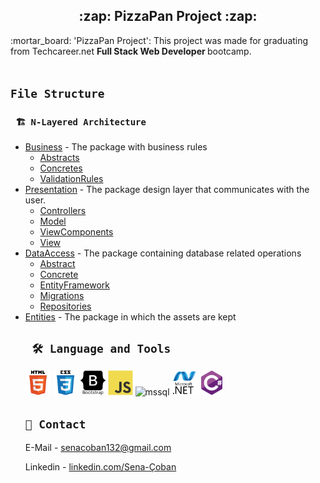 <div align="center"><h2> :zap: PizzaPan Project :zap: </h2> </div>
:mortar_board: 'PizzaPan Project': This project was made for graduating from Techcareer.net <b>Full Stack Web Developer </b> bootcamp.<br> 
<br/>


## `File Structure` 
### ` 🏗️ N-Layered Architecture`
<ul>
  <li><a href="https://github.com/senanurcoban/Techcareer_Graduation_Project/tree/master/PizzaPan.BusinessLayer">Business</a> - The package with business rules
            <ul>
                <li><a href="https://github.com/senanurcoban/Techcareer_Graduation_Project/tree/master/PizzaPan.BusinessLayer/Abstract">Abstracts</a> </li>
                <li><a href="https://github.com/senanurcoban/Techcareer_Graduation_Project/tree/master/PizzaPan.BusinessLayer/Concrete">Concretes</a> </li>
              <li><a href="https://github.com/senanurcoban/Techcareer_Graduation_Project/tree/master/PizzaPan.BusinessLayer/ValidationRules">ValidationRules</a> </li>
                 </ul>
        </li>
         <li><a href="https://github.com/senanurcoban/Techcareer_Graduation_Project/tree/master/PizzaPan">Presentation</a> - The package design layer that communicates with the user.
            <ul>
              <li><a href="https://github.com/senanurcoban/Techcareer_Graduation_Project/tree/master/PizzaPan/Controllers">Controllers</a> </li>
              <li><a href="https://github.com/senanurcoban/Techcareer_Graduation_Project/tree/master/PizzaPan/Models">Model</a> </li>
              <li><a href="https://github.com/senanurcoban/Techcareer_Graduation_Project/tree/master/PizzaPan/ViewComponents">ViewComponents</a> </li>
              <li><a href="https://github.com/senanurcoban/Techcareer_Graduation_Project/tree/master/PizzaPan/Views">View</a> </li>
            </ul>
        </li>
        <li><a href="https://github.com/senanurcoban/Techcareer_Graduation_Project/tree/master/PizzaPan.DataAccessLayer">DataAccess</a> - The package containing database related operations
          <ul>
          <li><a href="https://github.com/senanurcoban/Techcareer_Graduation_Project/tree/master/PizzaPan.DataAccessLayer/Abstract">Abstract</a> </li>
              <li><a href="https://github.com/senanurcoban/Techcareer_Graduation_Project/tree/master/PizzaPan.DataAccessLayer/Concrete">Concrete</a> </li>
              <li><a href="https://github.com/senanurcoban/Techcareer_Graduation_Project/tree/master/PizzaPan.DataAccessLayer/EntityFramework">EntityFramework</a> </li>
              <li><a href="https://github.com/senanurcoban/Techcareer_Graduation_Project/tree/master/PizzaPan.DataAccessLayer/Migrations">Migrations</a> </li>
              <li><a href="https://github.com/senanurcoban/Techcareer_Graduation_Project/tree/master/PizzaPan.DataAccessLayer/Repositories">Repositories</a> </li></ul>
            </li>
             <li><a href="https://github.com/senanurcoban/Techcareer_Graduation_Project/tree/master/PizzaPan.EntityLayer">Entities</a> - The package in which the assets are kept
           </li>
           
  
  ## ` 🛠️ Language and Tools` 
  <p align="left"><img src="https://raw.githubusercontent.com/devicons/devicon/master/icons/html5/html5-original-wordmark.svg" alt="html5" width="40" height="40"/>
    <img src="https://raw.githubusercontent.com/devicons/devicon/master/icons/css3/css3-original-wordmark.svg" alt="css3" width="40" height="40"/>
    <img src="https://raw.githubusercontent.com/devicons/devicon/master/icons/bootstrap/bootstrap-plain-wordmark.svg" alt="bootstrap" width="40" height="40"/> 
    <img src="https://raw.githubusercontent.com/devicons/devicon/master/icons/javascript/javascript-original.svg" alt="javascript" width="40" height="40"/>
    <img src="https://www.svgrepo.com/show/303229/microsoft-sql-server-logo.svg" alt="mssql" width="40" height="40"/>
    <img src="https://raw.githubusercontent.com/devicons/devicon/master/icons/dot-net/dot-net-original-wordmark.svg" alt="dotnet" width="40" height="40"/>
    <img src="https://raw.githubusercontent.com/devicons/devicon/master/icons/csharp/csharp-original.svg" alt="csharp" width="40" height="40"/>
    
## `📧 Contact`
    
E-Mail - [senacoban132@gmail.com](mailto:senacoban132@gmail.com)

Linkedin - [linkedin.com/Sena-Çoban](linkedin.com/in/senanurcobann)
    
